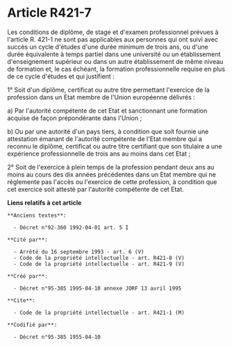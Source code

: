 # Article R421-7

Les conditions de diplôme, de stage et d'examen professionnel prévues à l'article R. 421-1 ne sont pas applicables aux
personnes qui ont suivi avec succès un cycle d'études d'une durée minimum de trois ans, ou d'une durée équivalente à temps
partiel dans une université ou un établissement d'enseignement supérieur ou dans un autre établissement de même niveau de
formation et, le cas échéant, la formation professionnelle requise en plus de ce cycle d'études et qui justifient :

1° Soit d'un diplôme, certificat ou autre titre permettant l'exercice de la profession dans un Etat membre de l'Union
européenne délivrés :

a) Par l'autorité compétente de cet Etat et sanctionnant une formation acquise de façon prépondérante dans l'Union ;

b) Ou par une autorité d'un pays tiers, à condition que soit fournie une attestation émanant de l'autorité compétente de
l'Etat membre qui a reconnu le diplôme, certificat ou autre titre certifiant que son titulaire a une expérience
professionnelle de trois ans au moins dans cet Etat ;

2° Soit de l'exercice à plein temps de la profession pendant deux ans au moins au cours des dix années précédentes dans un
Etat membre qui ne réglemente pas l'accès ou l'exercice de cette profession, à condition que cet exercice soit attesté par
l'autorité compétente de cet Etat.

**Liens relatifs à cet article**

	**Anciens textes**:

	  - Décret n°92-360 1992-04-01 art. 5 I

	**Cité par**:

	  - Arrêté du 16 septembre 1993 - art. 6 (V)
	  - Code de la propriété intellectuelle - art. R421-8 (V)
	  - Code de la propriété intellectuelle - art. R421-9 (V)

	**Créé par**:

	  - Décret n°95-385 1995-04-10 annexe JORF 13 avril 1995

	**Cite**:

	  - Code de la propriété intellectuelle - art. R421-1 (M)

	**Codifié par**:

	  - Décret n°95-385 1955-04-10
